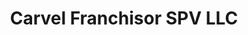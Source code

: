 ---
title: "Carvel Franchisor SPV LLC"
url: /middletown/carvel-franchisor-spv-llc/
shop: Eisprodukte
---